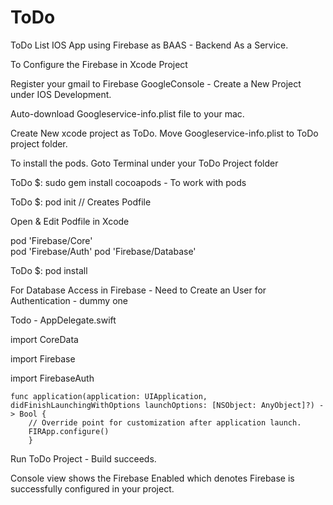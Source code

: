 # ToDo



ToDo List IOS App using Firebase as BAAS - Backend As a Service. 

To Configure the Firebase in Xcode Project

Register your gmail to Firebase GoogleConsole - Create a New Project under IOS Development.

Auto-download Googleservice-info.plist file to your mac. 

Create New xcode project as ToDo. Move Googleservice-info.plist to ToDo project folder.

To install the pods. Goto Terminal under your ToDo Project folder

ToDo $: sudo gem install cocoapods - To work with pods 

ToDo $: pod init // Creates Podfile

Open & Edit Podfile in Xcode

pod 'Firebase/Core'  
pod 'Firebase/Auth'
pod 'Firebase/Database'
 
ToDo $: pod install

For Database Access in Firebase - Need to Create an User for Authentication - dummy one

Todo - AppDelegate.swift

import CoreData

import Firebase

import FirebaseAuth



    func application(application: UIApplication, didFinishLaunchingWithOptions launchOptions: [NSObject: AnyObject]?) -> Bool {
        // Override point for customization after application launch.
        FIRApp.configure()
        }
        
Run ToDo Project - Build succeeds. 

Console view shows the Firebase Enabled which denotes Firebase is successfully configured in your project.


        
        
